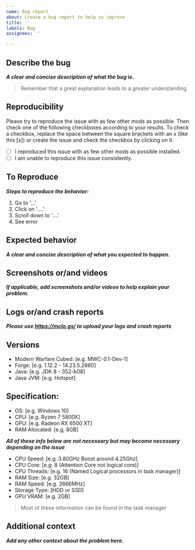```yaml
---
name: Bug report
about: Create a bug report to help us improve
title: ''
labels: Bug
assignees: ''

---
```


## Describe the bug

***A clear and concise description of what the bug is.***

>Remember that a great explanation leads to a greater understanding

## Reproducibility
Please try to reproduce the issue with as few other mods as possible. Then check one of the following checkboxes according to your results. To check a checkbox, replace the space between the square brackets with an x (like this [x]) or create the issue and check the checkbox by clicking on it.

- [ ] I reproduced this issue with as few other mods as possible installed.
- [ ] I am unable to reproduce this issue consistently.

## To Reproduce

***Steps to reproduce the behavior:***

1. Go to '...'
2. Click on '....'
3. Scroll down to '....'
4. See error

## Expected behavior

***A clear and concise description of what you expected to happen.***

## Screenshots or/and videos

***If applicable, add screenshots and/or videos to help explain your problem.***

## Logs or/and crash reports

***Please use https://mclo.gs/ to upload your logs and crash reports***

## Versions

- Modern Warfare Cubed: [e.g. MWC-0.1-Dev-1] 
- Forge: [e.g. 1.12.2 - 14.23.5.2860]
- Java: [e.g. JDK 8 - 352-b08]
- Java JVM: [e.g. Hotspot]

## Specification:

- OS: [e.g. Windows 10]
- CPU: [e.g. Ryzen 7 5800X]
- GPU: [e.g. Radeon RX 6500 XT]
- RAM Allocated: [e.g, 8GB]

***All of these info below are not necessary but may become necessary depending on the issue***

- CPU Speed: [e.g. 3.80GHz Boost around 4.25Ghz]
- CPU Core: [e.g. 8 (Attention Core not logical core)]
- CPU Threads: [e.g. 16 (Named Logical processors in task manager)]
- RAM Size: [e.g. 32GB]
- RAM Speed: [e.g. 2666MHz]
- Storage Type: [HDD or SSD]
- GPU VRAM: [e.g. 2GB]

>Most of these information can be found in the task manager

## Additional context

***Add any other context about the problem here.***
